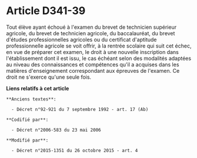 # Article D341-39

Tout élève ayant échoué à l'examen du brevet de technicien supérieur agricole, du brevet de technicien agricole, du
baccalauréat, du brevet d'études professionnelles agricoles ou du certificat d'aptitude professionnelle agricole se voit
offrir, à la rentrée scolaire qui suit cet échec, en vue de préparer cet examen, le droit à une nouvelle inscription dans
l'établissement dont il est issu, le cas échéant selon des modalités adaptées au niveau des connaissances et compétences
qu'il a acquises dans les matières d'enseignement correspondant aux épreuves de l'examen. Ce droit ne s'exerce qu'une seule
fois.

**Liens relatifs à cet article**

	**Anciens textes**:

	  - Décret n°92-921 du 7 septembre 1992 - art. 17 (Ab)

	**Codifié par**:

	  - Décret n°2006-583 du 23 mai 2006

	**Modifié par**:

	  - Décret n°2015-1351 du 26 octobre 2015 - art. 4
